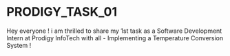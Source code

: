 # PRODIGY_TASK_01
Hey everyone ! i am thrilled to share my 1st task as a Software Development Intern at Prodigy InfoTech with all - Implementing a Temperature Conversion System !
